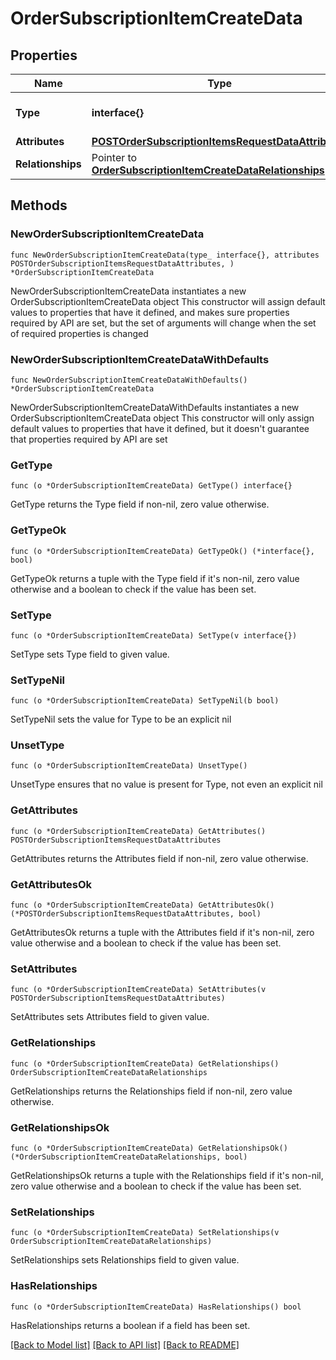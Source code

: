 # OrderSubscriptionItemCreateData

## Properties

Name | Type | Description | Notes
------------ | ------------- | ------------- | -------------
**Type** | **interface{}** | The resource&#39;s type | 
**Attributes** | [**POSTOrderSubscriptionItemsRequestDataAttributes**](POSTOrderSubscriptionItemsRequestDataAttributes.md) |  | 
**Relationships** | Pointer to [**OrderSubscriptionItemCreateDataRelationships**](OrderSubscriptionItemCreateDataRelationships.md) |  | [optional] 

## Methods

### NewOrderSubscriptionItemCreateData

`func NewOrderSubscriptionItemCreateData(type_ interface{}, attributes POSTOrderSubscriptionItemsRequestDataAttributes, ) *OrderSubscriptionItemCreateData`

NewOrderSubscriptionItemCreateData instantiates a new OrderSubscriptionItemCreateData object
This constructor will assign default values to properties that have it defined,
and makes sure properties required by API are set, but the set of arguments
will change when the set of required properties is changed

### NewOrderSubscriptionItemCreateDataWithDefaults

`func NewOrderSubscriptionItemCreateDataWithDefaults() *OrderSubscriptionItemCreateData`

NewOrderSubscriptionItemCreateDataWithDefaults instantiates a new OrderSubscriptionItemCreateData object
This constructor will only assign default values to properties that have it defined,
but it doesn't guarantee that properties required by API are set

### GetType

`func (o *OrderSubscriptionItemCreateData) GetType() interface{}`

GetType returns the Type field if non-nil, zero value otherwise.

### GetTypeOk

`func (o *OrderSubscriptionItemCreateData) GetTypeOk() (*interface{}, bool)`

GetTypeOk returns a tuple with the Type field if it's non-nil, zero value otherwise
and a boolean to check if the value has been set.

### SetType

`func (o *OrderSubscriptionItemCreateData) SetType(v interface{})`

SetType sets Type field to given value.


### SetTypeNil

`func (o *OrderSubscriptionItemCreateData) SetTypeNil(b bool)`

 SetTypeNil sets the value for Type to be an explicit nil

### UnsetType
`func (o *OrderSubscriptionItemCreateData) UnsetType()`

UnsetType ensures that no value is present for Type, not even an explicit nil
### GetAttributes

`func (o *OrderSubscriptionItemCreateData) GetAttributes() POSTOrderSubscriptionItemsRequestDataAttributes`

GetAttributes returns the Attributes field if non-nil, zero value otherwise.

### GetAttributesOk

`func (o *OrderSubscriptionItemCreateData) GetAttributesOk() (*POSTOrderSubscriptionItemsRequestDataAttributes, bool)`

GetAttributesOk returns a tuple with the Attributes field if it's non-nil, zero value otherwise
and a boolean to check if the value has been set.

### SetAttributes

`func (o *OrderSubscriptionItemCreateData) SetAttributes(v POSTOrderSubscriptionItemsRequestDataAttributes)`

SetAttributes sets Attributes field to given value.


### GetRelationships

`func (o *OrderSubscriptionItemCreateData) GetRelationships() OrderSubscriptionItemCreateDataRelationships`

GetRelationships returns the Relationships field if non-nil, zero value otherwise.

### GetRelationshipsOk

`func (o *OrderSubscriptionItemCreateData) GetRelationshipsOk() (*OrderSubscriptionItemCreateDataRelationships, bool)`

GetRelationshipsOk returns a tuple with the Relationships field if it's non-nil, zero value otherwise
and a boolean to check if the value has been set.

### SetRelationships

`func (o *OrderSubscriptionItemCreateData) SetRelationships(v OrderSubscriptionItemCreateDataRelationships)`

SetRelationships sets Relationships field to given value.

### HasRelationships

`func (o *OrderSubscriptionItemCreateData) HasRelationships() bool`

HasRelationships returns a boolean if a field has been set.


[[Back to Model list]](../README.md#documentation-for-models) [[Back to API list]](../README.md#documentation-for-api-endpoints) [[Back to README]](../README.md)


